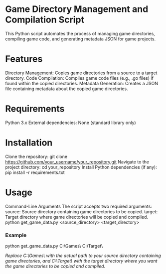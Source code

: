 # Game Directory Management and Compilation Script
This Python script automates the process of managing game directories, compiling game code, and generating metadata JSON for game projects.

# Features
Directory Management: Copies game directories from a source to a target directory.
Code Compilation: Compiles game code files (e.g., .go files) if found within the copied directories.
Metadata Generation: Creates a JSON file containing metadata about the copied game directories.

# Requirements
Python 3.x
External dependencies: None (standard library only)

# Installation
Clone the repository:
git clone https://github.com/your_username/your_repository.git
Navigate to the project directory:
cd your_repository
Install Python dependencies (if any):
pip install -r requirements.txt

# Usage
Command-Line Arguments
The script accepts two required arguments:
source: Source directory containing game directories to be copied.
target: Target directory where game directories will be copied and compiled.
python get_game_data.py <source_directory> <target_directory>
### Example
python get_game_data.py C:\Games\ C:\Target\

*Replace C:\Games\ with the actual path to your source directory containing game directories, and C:\Target\ with the target directory where you want the game directories to be copied and compiled.*
